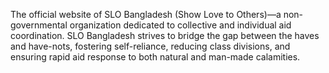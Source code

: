 The official website of SLO Bangladesh (Show Love to Others)—a non-governmental organization dedicated to collective and individual aid coordination. SLO Bangladesh strives to bridge the gap between the haves and have-nots, fostering self-reliance, reducing class divisions, and ensuring rapid aid response to both natural and man-made calamities.
